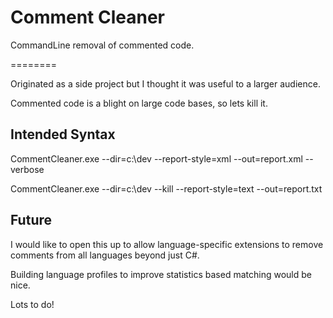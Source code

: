 # Comment Cleaner 

CommandLine removal of commented code.

========

Originated as a side project but I thought it was useful to a larger audience.

Commented code is a blight on large code bases, so lets kill it.

## Intended Syntax

CommentCleaner.exe --dir=c:\dev --report-style=xml --out=report.xml --verbose

CommentCleaner.exe --dir=c:\dev --kill --report-style=text --out=report.txt

## Future

I would like to open this up to allow language-specific extensions to remove comments from all languages beyond just C#.

Building language profiles to improve statistics based matching would be nice.

Lots to do!